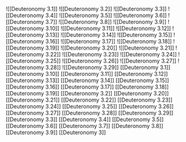 ![[Deuteronomy 3.1]]
![[Deuteronomy 3.2]]
![[Deuteronomy 3.3]]
![[Deuteronomy 3.4]]
![[Deuteronomy 3.5]]
![[Deuteronomy 3.6]]
![[Deuteronomy 3.7]]
![[Deuteronomy 3.8]]
![[Deuteronomy 3.9]]
![[Deuteronomy 3.10]]
![[Deuteronomy 3.11]]
![[Deuteronomy 3.12]]
![[Deuteronomy 3.13]]
![[Deuteronomy 3.14]]
![[Deuteronomy 3.15]]
![[Deuteronomy 3.16]]
![[Deuteronomy 3.17]]
![[Deuteronomy 3.18]]
![[Deuteronomy 3.19]]
![[Deuteronomy 3.20]]
![[Deuteronomy 3.21]]
![[Deuteronomy 3.22]]
![[Deuteronomy 3.23]]
![[Deuteronomy 3.24]]
![[Deuteronomy 3.25]]
![[Deuteronomy 3.26]]
![[Deuteronomy 3.27]]
![[Deuteronomy 3.28]]
![[Deuteronomy 3.29]]
[[Deuteronomy 3.1]]
[[Deuteronomy 3.10]]
[[Deuteronomy 3.11]]
[[Deuteronomy 3.12]]
[[Deuteronomy 3.13]]
[[Deuteronomy 3.14]]
[[Deuteronomy 3.15]]
[[Deuteronomy 3.16]]
[[Deuteronomy 3.17]]
[[Deuteronomy 3.18]]
[[Deuteronomy 3.19]]
[[Deuteronomy 3.2]]
[[Deuteronomy 3.20]]
[[Deuteronomy 3.21]]
[[Deuteronomy 3.22]]
[[Deuteronomy 3.23]]
[[Deuteronomy 3.24]]
[[Deuteronomy 3.25]]
[[Deuteronomy 3.26]]
[[Deuteronomy 3.27]]
[[Deuteronomy 3.28]]
[[Deuteronomy 3.29]]
[[Deuteronomy 3.3]]
[[Deuteronomy 3.4]]
[[Deuteronomy 3.5]]
[[Deuteronomy 3.6]]
[[Deuteronomy 3.7]]
[[Deuteronomy 3.8]]
[[Deuteronomy 3.9]]
[[Deuteronomy 3]]
